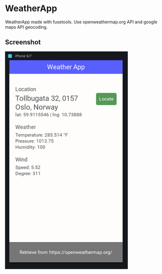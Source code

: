# WeatherApp
WeatherApp made with fusetools. Use openweathermap.org API and google maps API geocoding.

## Screenshot
![screenshot.PNG](screenshot.PNG)

